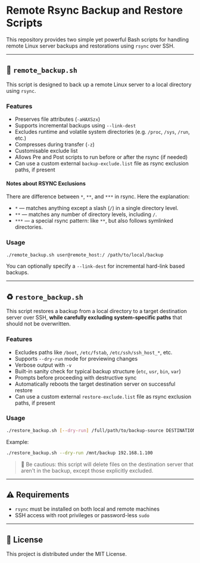 # Remote Rsync Backup and Restore Scripts

This repository provides two simple yet powerful Bash scripts for handling remote Linux server backups and restorations using `rsync` over SSH.

---

## 🔄 `remote_backup.sh`

This script is designed to back up a remote Linux server to a local directory using `rsync`.  

### Features

- Preserves file attributes (`-aHAXSzx`)
- Supports incremental backups using `--link-dest`
- Excludes runtime and volatile system directories (e.g. `/proc`, `/sys`, `/run`, etc.)
- Compresses during transfer (`-z`)
- Customisable exclude list
- Allows Pre and Post scripts to run before or after the rsync (if needed)
- Can use a custom external `backup-exclude.list` file as rsync exclusion paths, if present

#### Notes about RSYNC Exclusions

There are difference between `*`, `**`, and `***` in rsync. Here the explanation:

- `*` — matches anything except a slash (`/`) in a single directory level.
- `**` — matches any number of directory levels, including `/`.
- `***` — a special rsync pattern: like `**`, but also follows symlinked directories.


### Usage

```bash
./remote_backup.sh user@remote_host:/ /path/to/local/backup
```

You can optionally specify a `--link-dest` for incremental hard-link based backups.

---

## ♻️ `restore_backup.sh`

This script restores a backup from a local directory to a target destination server over SSH, **while carefully excluding system-specific paths** that should not be overwritten.

### Features

- Excludes paths like `/boot`, `/etc/fstab`, `/etc/ssh/ssh_host_*`, etc.
- Supports `--dry-run` mode for previewing changes
- Verbose output with `-v`
- Built-in sanity check for typical backup structure (`etc`, `usr`, `bin`, `var`)
- Prompts before proceeding with destructive sync
- Automatically reboots the target destination server on successful restore
- Can use a custom external `restore-exclude.list` file as rsync exclusion paths, if present

### Usage

```bash
./restore_backup.sh [--dry-run] /full/path/to/backup-source DESTINATION_SERVER_IP
```

Example:

```bash
./restore_backup.sh --dry-run /mnt/backup 192.168.1.100
```

> 🛑 Be cautious: this script will delete files on the destination server that aren't in the backup, except those explicitly excluded.

---

## ⚠️ Requirements

- `rsync` must be installed on both local and remote machines
- SSH access with root privileges or password-less `sudo`

---

## 📁 License

This project is distributed under the MIT License.